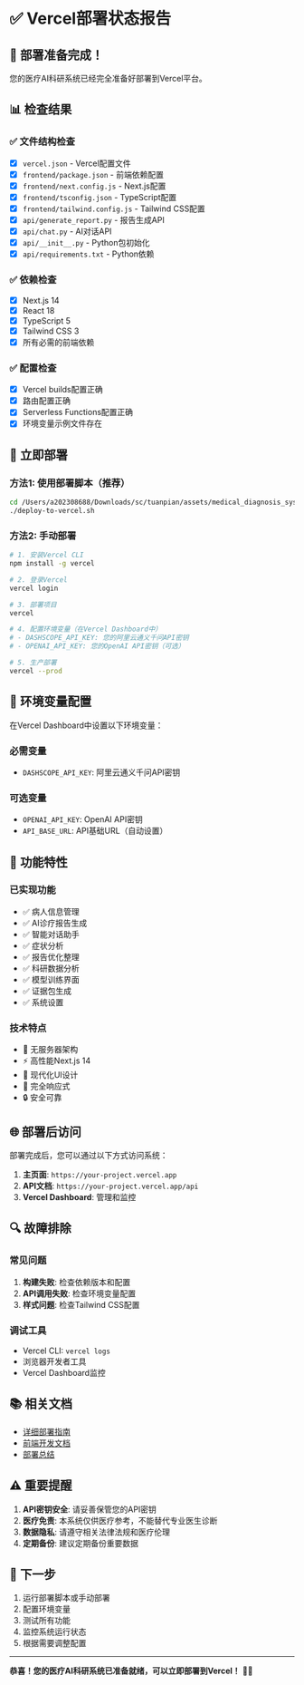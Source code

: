 # ✅ Vercel部署状态报告

## 🎉 部署准备完成！

您的医疗AI科研系统已经完全准备好部署到Vercel平台。

## 📊 检查结果

### ✅ 文件结构检查
- [x] `vercel.json` - Vercel配置文件
- [x] `frontend/package.json` - 前端依赖配置
- [x] `frontend/next.config.js` - Next.js配置
- [x] `frontend/tsconfig.json` - TypeScript配置
- [x] `frontend/tailwind.config.js` - Tailwind CSS配置
- [x] `api/generate_report.py` - 报告生成API
- [x] `api/chat.py` - AI对话API
- [x] `api/__init__.py` - Python包初始化
- [x] `api/requirements.txt` - Python依赖

### ✅ 依赖检查
- [x] Next.js 14
- [x] React 18
- [x] TypeScript 5
- [x] Tailwind CSS 3
- [x] 所有必需的前端依赖

### ✅ 配置检查
- [x] Vercel builds配置正确
- [x] 路由配置正确
- [x] Serverless Functions配置正确
- [x] 环境变量示例文件存在

## 🚀 立即部署

### 方法1: 使用部署脚本（推荐）
```bash
cd /Users/a202308688/Downloads/sc/tuanpian/assets/medical_diagnosis_system
./deploy-to-vercel.sh
```

### 方法2: 手动部署
```bash
# 1. 安装Vercel CLI
npm install -g vercel

# 2. 登录Vercel
vercel login

# 3. 部署项目
vercel

# 4. 配置环境变量（在Vercel Dashboard中）
# - DASHSCOPE_API_KEY: 您的阿里云通义千问API密钥
# - OPENAI_API_KEY: 您的OpenAI API密钥（可选）

# 5. 生产部署
vercel --prod
```

## 🔧 环境变量配置

在Vercel Dashboard中设置以下环境变量：

### 必需变量
- `DASHSCOPE_API_KEY`: 阿里云通义千问API密钥

### 可选变量
- `OPENAI_API_KEY`: OpenAI API密钥
- `API_BASE_URL`: API基础URL（自动设置）

## 📱 功能特性

### 已实现功能
- ✅ 病人信息管理
- ✅ AI诊疗报告生成
- ✅ 智能对话助手
- ✅ 症状分析
- ✅ 报告优化整理
- ✅ 科研数据分析
- ✅ 模型训练界面
- ✅ 证据包生成
- ✅ 系统设置

### 技术特点
- 🚀 无服务器架构
- ⚡ 高性能Next.js 14
- 🎨 现代化UI设计
- 📱 完全响应式
- 🔒 安全可靠

## 🌐 部署后访问

部署完成后，您可以通过以下方式访问系统：

1. **主页面**: `https://your-project.vercel.app`
2. **API文档**: `https://your-project.vercel.app/api`
3. **Vercel Dashboard**: 管理和监控

## 🔍 故障排除

### 常见问题
1. **构建失败**: 检查依赖版本和配置
2. **API调用失败**: 检查环境变量配置
3. **样式问题**: 检查Tailwind CSS配置

### 调试工具
- Vercel CLI: `vercel logs`
- 浏览器开发者工具
- Vercel Dashboard监控

## 📚 相关文档

- [详细部署指南](VERCEL_DEPLOYMENT_GUIDE.md)
- [前端开发文档](frontend/README.md)
- [部署总结](DEPLOYMENT_SUMMARY.md)

## ⚠️ 重要提醒

1. **API密钥安全**: 请妥善保管您的API密钥
2. **医疗免责**: 本系统仅供医疗参考，不能替代专业医生诊断
3. **数据隐私**: 请遵守相关法律法规和医疗伦理
4. **定期备份**: 建议定期备份重要数据

## 🎯 下一步

1. 运行部署脚本或手动部署
2. 配置环境变量
3. 测试所有功能
4. 监控系统运行状态
5. 根据需要调整配置

---

**恭喜！您的医疗AI科研系统已准备就绪，可以立即部署到Vercel！** 🏥✨
